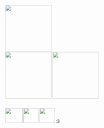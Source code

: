 <!--<h3>👋&nbsp;Hi!</h1>-->
<img src="http://github-profile-summary-cards.vercel.app/api/cards/profile-details?username=griffi-gh&theme=github_dark" height="151">
<div align="left">
  <img src="http://github-profile-summary-cards.vercel.app/api/cards/stats?username=griffi-gh&theme=github_dark" align="left" height="150">
  <img src="https://github-profile-summary-cards.vercel.app/api/cards/most-commit-language?username=griffi-gh&theme=github_dark" align="left" height="150">
  &nbsp;<br clear="all">
</div>
<br>
<p>
  <img src="https://nixos.wiki/images/thumb/2/20/Home-nixos-logo.png/414px-Home-nixos-logo.png" width="55.5" height="48">
  <img src="https://rust-lang.org/logos/rust-logo-256x256.png" width="48" height="48">
  <img src="https://code.visualstudio.com/assets/images/code-stable.png" width="48" height="48">
  :3
</p>
<!--
<ul>
  <li><b>IDE:</b>&nbsp;&nbsp;<img src="https://code.visualstudio.com/assets/images/code-stable.png" width="16" height="16">&nbsp;VS&nbsp;Code&nbsp;(VSCodium)</li>
  <li><b>OS:</b>&nbsp;&nbsp;Arch&nbsp;Linux<sup>(btw)</sup>;&nbsp;Windows</li>
  <li><b>BROWSER:</b>&nbsp;&nbsp;Firefox</li>
  <li>rust&nbsp;<3</li>
</ul>
-->
